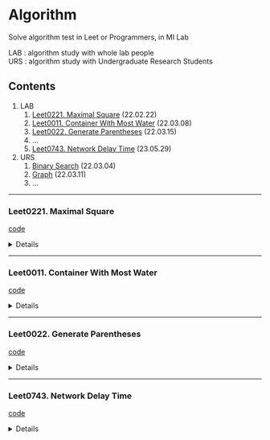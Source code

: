 # Algorithm
Solve algorithm test in Leet or Programmers, in MI Lab  

LAB : algorithm study with whole lab people  
URS : algorithm study with Undergraduate Research Students

## Contents

1. LAB  
    1. [Leet0221. Maximal Square](#leet0221-maximal-square) (22.02.22)
    2. [Leet0011. Container With Most Water](#leet0011-container-with-most-water) (22.03.08)
    3. [Leet0022. Generate Parentheses](#leet0022-generate-parentheses) (22.03.15)
    4. ...
    5. [Leet0743. Network Delay Time](#leet0743-network-delay-time) (23.05.29)
2. URS
    1. [Binary Search](#binary-search) (22.03.04)
    2. [Graph](#graph) (22.03.11)
    3. ...
---

### Leet0221. Maximal Square
[code](https://github.com/Syzseisus/Algorithm/blob/main/Leet0221_Maximal_Square.py)  
<details>
  <summary>Details</summary>
  <div markdown="1">
    <p>https://leetcode.com/problems/maximal-square/</br>
  Given an <code>m x n</code> binary <code>matrix</code> filled with <code>0</code>'s and <code>1</code>'s, <i>find the largest square containing only <code>1</code>'s and return its area.</i></br></p>
  </br>

**Example 1:**

![image](https://user-images.githubusercontent.com/76420366/155871990-1e3d2d83-05c1-4adb-a94f-f29661f4347d.png)

```
Input: matrix = [["1","0","1","0","0"],["1","0","1","1","1"],["1","1","1","1","1"],["1","0","0","1","0"]]
Output: 4
```

**Example 2:**

![image](https://user-images.githubusercontent.com/76420366/155872001-65acfd62-6566-4d23-85ba-425dcca9f01c.png)

```
Input: matrix = [["0","1"],["1","0"]]
Output: 1
```

**Example 3:**

```
Input: matrix = [["0"]]
Output: 0
```

**Constraints**:
* `m == matrix.length`
* `n == matrix[i].length`
* `1 <= m, n <= 300`
* `matrix[i][j] is '0' or '1'.`
  </div></details>
 

---
### Leet0011. Container With Most Water
[code](https://github.com/Syzseisus/Algorithm/blob/main/Leet0011_Container_With_Most_Water.py)
<details>
    <summary>Details</summary>
    <div markdown="1">
        <p>https://leetcode.com/problems/container-with-most-water/</br>
    You are given an integer array <code>height</code> of length <code>n</code>. There are <code>n</code> vertical lines drawn such that the two endpoints of the <code>i<sup>th</sup></code> line are <code>(i, 0)</code> and <code>(i, height[i])</code>.</br>

Find two lines that together with the x-axis form a container, such that the container contains the most water.</br>

Return <i>the maximum amount of water a container can store.</i><br>

<b>Notice</b> that you may not slant the container.</br></br>


**Example 1:**  

![image](https://user-images.githubusercontent.com/76420366/158053825-03414533-f5f2-4115-a7a4-7b454786dc08.png)

```
Input: height = [1,8,6,2,5,4,8,3,7]
Output: 49
Explanation: The above vertical lines are represented by array [1,8,6,2,5,4,8,3,7].
             In this case, the max area of water (blue section) the container can contain is 49.
```

**Example 2:**  

```
Input: height = [1,1]
Output: 1
```


**Constraints:**  

- <code>n == height.length</code>
- <code>2 <= n <= 10<sup>5</sup></code>
- <code>0 <= height[i] <= 10<sup>4</sup></code>
    </div>
    </details>
---
### Leet0022. Generate Parentheses
[code](https://github.com/Syzseisus/Algorithm/blob/main/Leet0022_Generate_Parentheses.py)
<details>
    <summary>Details</summary>
    <div markdown="1">
        <p>https://leetcode.com/problems/generate-parentheses/</br>
    Given <code>n</code> pairs of parentheses, write a function to <i>generate all combinations of well-formed parentheses.</i></br></br>
    
**Example 1:**

```
Input: n = 3
Output: ["((()))","(()())","(())()","()(())","()()()"]
```

**Example 2:**

```
Input: n = 1
Output: ["()"]
```

**Constraints:**
* <code>1 <= n <= 8</code>
    </div>
    </details>
---
### Leet0743. Network Delay Time
[code](https://github.com/Syzseisus/Algorithm/blob/main/LEET/0743_Network_Delay_Time.py)
<details>
    <summary>Details</summary>
    <div markdown="1">
        <p>https://leetcode.com/problems/network-delay-time/description/</br>
    You are given a network of <code>n</code> nodes, labeled from <code>1</code> to <code>n. You are also given times, a list of travel times as directed edges <code>times[i] = (ui, vi, wi)</code>, where <code>ui</code> is the source node, <code>vi</code> is the target node, and <code>wi</code> is the time it takes for a signal to travel from source to target.</br>

    We will send a signal from a given node <code>k</code>. Return the minimum time it takes for all the <code>n nodes to receive the signal. If it is impossible for all the <code>n</code> nodes to receive the signal, return <code>-1</code>.</br></br>

**Example 1:**

![image](https://github.com/Syzseisus/Algorithm/assets/83002480/d5fd03cc-30c4-4070-a26e-94ca0f29a852)
```
Input: times = [[2, 1, 1], [2, 3, 1], [3, 4, 1]], n = 4, k = 2
Output: 2
```

**Example 2:**

```
Input: times = [[1, 2, 1]], n = 2, k = 1
Output: 2
```

**Example 3**
```
Input: times = [[1, 2, 1]], n = 2, k = 2
Output: -1
```

**Constrains**
* <code>1 \ge k \ge n 100</code>
* <code>1 \ge times.length </code>
* <code>times[i].length == 3</code>
* <code>1 <= u_i, v_i <= n</code>
* <code>u_i != v_i <n/coda>
* All the pairs <code>



### Binary Search
#### 1. Leet441. Arranging Coins
[code1](https://github.com/Syzseisus/Algorithm/blob/main/Leet441_Arranging_coins.py)
[code2_BS](https://github.com/Syzseisus/Algorithm/blob/main/Leet441_Arranging_coins_BS.py)
<details>
    <summary>Details</summary>
    <div markdonw="1">
        <p>https://leetcode.com/problems/arranging-coins/</br>
    You have <code>n</code> coins and you want to build a staiircase with these coins. The staircase consists of <code>k</code> rows where the <code>i<sup>th</sup></code> row has exactly <code>i</code> coins. The last row of the staircase <b>may be</b> incomplete.</p></br>
    Given the integer <code>n</code>, return <i>the number of <b>complete rows</b> of the staircase you will build.</i></br>
    </br>
    
**Example 1:**

![image](https://user-images.githubusercontent.com/83002480/159166058-269c53e8-3456-41d4-b5e0-15c2ca45f394.png)  

```
Input: n = 5
Output: 2
Explanation: Because the 3<sup>rd</sup> row is incomplete,
             we return 2.
```

**Example 2:**

![image](https://user-images.githubusercontent.com/83002480/159166114-1342b593-029d-4d84-b728-82af3a1d779e.png)

```
Input: n = 8
Output: 3
Explanation: Because the 4<sup>th</sup> row is incomplete,
             we return 3.
```

**Constraints:**
- <code>1 <= n <= 2<sup>31</sup> - 1</code>
    </div></details>

#### 2. P43238. 입국심사
[code](https://github.com/Syzseisus/Algorithm/blob/main/P43238_Immigration.py)
<details>
    <summary>Details</summary>
    <div markdonw="1">
        https://programmers.co.kr/learn/courses/30/lessons/43238#</br>
    <code>n</code>명이 입국심사를 위해 줄을 서서 기다리고 있습니다. 각 입국심사대에 있는 심사관마다 심사하는 데 걸리는 시간은 다릅니다.</br>
    처음에 모든 심사대는 비어있습니다. 한 심사대에서는 동시에 한 명만 심사를 할 수 있습니다. 가장 앞에 서 있는 사람은 비어 있는 심사대로 가서 심사를 받을 수 있습니다. 하지만 더 빨리 끝나는 심사대가 있으면 기다렸다가 그곳으로 가서 심사를 받을 수도 있습니다.</br>
    모든 사람이 심사를 받는 데 걸리는 시간을 최소로 하고 싶습니다.</br>
    입국심사를 기다리는 사람 수 <code>n</code>, 각 심사관이 한 명을 심사하는 데 걸리는 시간이 담긴 배열 <code>times</code>가 매개변수로 주어질 때, 모든 사람이 심사를 받는 데 걸리는 시간의 최솟값을 <code>return</code>하도록 <code>solution</code> 함수를 작성해주세요.</br>
    </br>
    
**제한사항**  
* 입국심사를 기다리는 사람은 <code>1</code>명 이상 <code>1,000,000,000</code>명 이하입니다.
* 각 심사관이 한 명을 심사하는 데 걸리는 시간은 <code>1</code>분 이상 <code>1,000,000,000</code>분 이하입니다.
* 심사관은 <code>1</code>명 이상 <code>100,000</code>명 이하입니다.
</br>    
    
**입출력 예**
<table>
    <tr>
        <thead>
            <td>n</td>
            <td>times</td>
            <td>return</td>
        </thead>
    </tr>
    <tr>
        <tbody>
            <td>6</td>
            <td>[7, 10]</td>
            <td>28</td>
        </tbody>
    </tr>
</table>
</br>

<p><b>입출력 예 설명</b></p>
<p>가장 첫 두 사람은 바로 심사를 받으러 갑니다.</br>
7분이 되었을 때, 첫 번째 심사대가 비고 3번째 사람이 심사를 받습니다.</br>
10분이 되었을 때, 두 번째 심사대가 비고 4번째 사람이 심사를 받습니다.</br>
14분이 되었을 때, 첫 번째 심사대가 비고 5번째 사람이 심사를 받습니다.</br>
20분이 되었을 때, 두 번째 심사대가 비지만 6번째 사람이 그곳에서 심사를 받지 않고 1분을 더 기다린 후에 첫 번째 심사대에서 심사를 받으면 28분에 모든 사람의 심사가 끝납니다.</p>

[출처](http://hsin.hr/coci/archive/2012_2013/contest3_tasks.pdf)
    </div></details>
    
---
### Graph
#### 1. Leet797. All Paths From Source to Target
<details>
    <summary>Details</summary>
    <div markdown="1">
        https://leetcode.com/problems/all-paths-from-source-to-target/</br>
    Given a directed acyclic graph (<b>DAG</b>) of <code>n</code> nodes labeled from <code>0</code> to <code>n - 1</code>, find all possible paths from node <code>0</code> to node <code>n - 1</code> and return them in <b>any order</b>.</br>

The graph is given as follows: <code>graph[i]</code> is a list of all nodes you can visit from node <code>i</code> (i.e., there is a directed edge from node i to node <code>graph[i][j]</code>).</br>

 

**Example 1:**

![image](https://user-images.githubusercontent.com/83002480/159167331-390ee53f-79f3-4bd9-bec3-a9741b8bad38.png)

```
Input: graph = [[1,2],[3],[3],[]]
Output: [[0,1,3],[0,2,3]]
Explanation: There are two paths: 0 -> 1 -> 3 and 0 -> 2 -> 3.
```

**Example 2:**

![image](https://user-images.githubusercontent.com/83002480/159167340-a7f30e0e-ed26-49bd-adca-2c17c2e5fa66.png)

```
Input: graph = [[4,3,1],[3,2,4],[3],[4],[]]
Output: [[0,4],[0,3,4],[0,1,3,4],[0,1,2,3,4],[0,1,4]]
```
 

**Constraints:**

* <code>n == graph.length</code>
* <code>2 <= n <= 15</code>
* <code>0 <= graph[i][j] < n</code>
* <code>graph[i][j] != i</code> (i.e., there will be no self-loops).
* All the elements of <code>graph[i]</code> are <b>unique</b>.
* The input graph is <b>guaranteed</b> to be a <b>DAG</b>.
</div>
</details>

#### 2. Dijkstra's Algorithm
[code](https://github.com/Syzseisus/Algorithm/blob/main/Dijkstra.ipynb)  
[ShortestPath-Dijkstra-std.pdf](https://github.com/Syzseisus/Algorithm/files/8311431/ShortestPath-Dijkstra-std.pdf)

